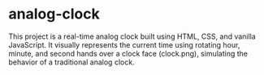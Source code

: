 # analog-clock
This project is a real-time analog clock built using HTML, CSS, and vanilla JavaScript. It visually represents the current time using rotating hour, minute, and second hands over a clock face (clock.png), simulating the behavior of a traditional analog clock.
